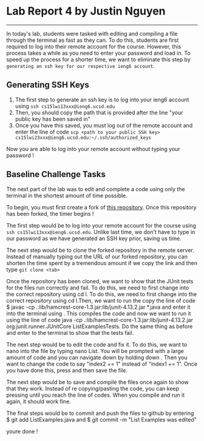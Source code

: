 # Lab Report 4 by Justin Nguyen
---
In today's lab, students were tasked with editing and compiling a file through the terminal as fast as they can.
To do this, students are first required to log into their remote account for the course. However, this process 
takes a while as you need to enter your password and load in. To speed up the process for a shorter time, we
want to eliminate this step by `generating an ssh key for our respective ieng6 account`. 

## Generating SSH Keys
1. The first step to generate an ssh key is to log into your ieng6 account using `ssh cs15lwi13xxx@ieng6.ucsd.edu`
2. Then, you should copy the path that is provided after the line "your public key has been saved in"
3. Once you have this saved, you must log out of the remote account and enter the line of code 
   `scp <path to your public SSH key> cs15lwi23xxx@ieng6.ucsd.edu:~/.ssh/authorized_keys`
   
Now you are able to log into your remote account without typing your password !

## Baseline Challenge Tasks
The next part of the lab was to edit and complete a code using only the terminal in the shortest amount of time possible. 

To begin, you must first create a fork of [this repository](https://github.com/ucsd-cse15l-w23/lab7). 
Once this repository has been forked, the timer begins !

The first step would be to log into your remote account for the course using `ssh cs15lwi13xxx@ieng6.ucsd.edu`. Unlike 
last time, we don't have to type in our password as we have generated an SSH key prior, saving us time. 

The next step would be to clone the forked repository in the remote server. Instead of manually typing out the URL of 
our forked repository, you can shorten the time spent by a tremendous amount if we copy the link and then type `git clone <tab>`

Once the repository has been cloned, we want to show that the JUnit tests for the files run correctly and fail. To do this, we need 
to first change into the correct repository using cd l<tab>. To do this, we need to first change into the correct repository using 
cd l<tab>.Then, we want to run the copy the line of code $ javac -cp .:lib/hamcrest-core-1.3.jar:lib/junit-4.13.2.jar *.java and enter it into
the terminal using <tab>. This compiles the code and now we want to run it using the line of code 
java -cp .:lib/hamcrest-core-1.3.jar:lib/junit-4.13.2.jar org.junit.runner.JUnitCore ListExamplesTests. Do the same thing as before and enter 
<tab> to the terminal to show that the tests fail.

The next step would be to edit the code and fix it. To do this, we want to nano into the file by typing nano List<tab>. You will be prompted with
a large amount of code and you can navigate down by holding down <down key>. Then you want to change the code to say "index2 += 1" instead of 
"index1 += 1". Once you have done this, press <enter> and then save the file.

The next step would be to save and compile the files once again to show that they work. Instead of re copying/pasting the code, you can 
keep pressing <up> until you reach the line of codes. When you compile and run it again, it should work fine.
   
The final steps would be to commit and push the files to github by entering $ git add ListExamples.java and $ git commit -m "List Examples was edited"
    
youre done !
